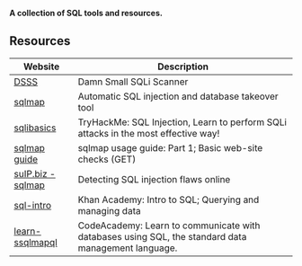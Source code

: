 
**A collection of SQL tools and resources.**

## Resources
Website | Description
---- | ----
| [DSSS](https://github.com/stamparm/DSSS) | Damn Small SQLi Scanner |
| [sqlmap](https://sqlmap.org/) | Automatic SQL injection and database takeover tool |
| [sqlibasics](https://tryhackme.com/room/sqlibasics) | TryHackMe: SQL Injection, Learn to perform SQLi attacks in the most effective way! |
| [sqlmap guide](https://miloserdov.org/?p=1320) | sqlmap usage guide: Part 1; Basic web-site checks (GET) |
| [suIP.biz - sqlmap](https://suip.biz/?act=sqlmap) | Detecting SQL injection flaws online |
| [sql-intro](https://www.khanacademy.org/computing/computer-programming/sql) | Khan Academy: Intro to SQL; Querying and managing data |
| [learn-ssqlmapql](https://www.codecademy.com/learn/learn-sql) | CodeAcademy: Learn to communicate with databases using SQL, the standard data management language. |
